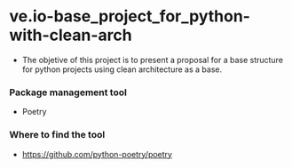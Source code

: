 # ve.io-base_project_for_python-with-clean-arch

- The objetive of this project is to present a proposal for a base structure 
  for python projects using clean architecture as a base.


### Package management tool
- Poetry

### Where to find the tool
- https://github.com/python-poetry/poetry
